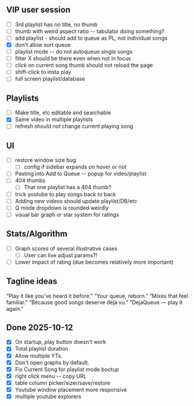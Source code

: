 ## VIP user session

- [ ] 3rd playlist has no title, no thumb
- [ ] thumb with weird aspect ratio -- tabulator doing something?
- [ ] add playlist - should add to queue as PL, not individual songs
- [x] don't allow sort queue
- [ ] playlist mode -- do not autoqueue single songs
- [ ] filter X should be there even when not in focus
- [ ] click on current song thumb should not reload the page
- [ ] shift-click to insta play
- [ ] full screen playlist/database

## Playlists

- [ ] Make title, etc editable and searchable
- [x] Same video in multiple playlists
- [ ] refresh should not change current playing song

## UI

- [ ] restore window size bug
  - [ ] config if sidebar expands on hover or not
- [ ] Pasting into Add to Queue -- popup for video/playlist
- [ ] 404 thumbs
  - [ ] That one playlist has a 404 thumb?
- [ ] trick youtube to play songs back to back
- [ ] Adding new videos should update playlist/DB/etc
- [ ] Q mode dropdown is rounded weirdly
- [ ] visual bar graph or star system for ratings

## Stats/Algorithm

- [ ] Graph scores of several illustrative cases
  - [ ] User can live adjust params?!
- [ ] Lower impact of rating (due becomes relatively more important)

## Tagline ideas

“Play it like you’ve heard it before.”
“Your queue, reborn.”
“Mixes that feel familiar.”
“Because good songs deserve déjà vu.”
“DejaQueue — play it again.”

## Done 2025-10-12

- [x] On startup, play button doesn't work
- [x] Total playlist duration
- [x] Allow multiple YTs.
- [x] Don't open graphs by default.
- [x] Fix Current Song for playlist mode bootup
- [x] right click menu -- copy URL
- [x] table column picker/sizer/save/restore
- [x] Youtube window placement more responsive
- [x] multiple youtube explorers
